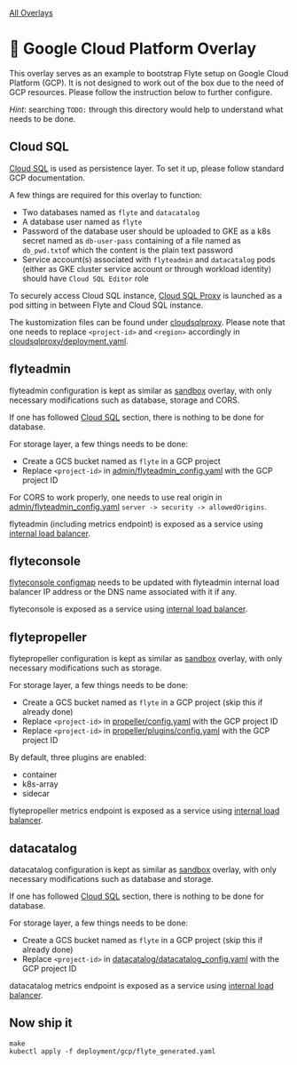 [All Overlays](./)
# :construction: Google Cloud Platform Overlay

This overlay serves as an example to bootstrap Flyte setup on Google Cloud Platform (GCP). It is not
designed to work out of the box due to the need of GCP resources. Please follow the instruction
below to further configure.

_Hint_: searching `TODO:` through this directory would help to understand what needs to be done.

## Cloud SQL

[Cloud SQL](https://cloud.google.com/sql) is used as persistence layer. To set it up, please
follow standard GCP documentation.

A few things are required for this overlay to function:

* Two databases named as `flyte` and `datacatalog`
* A database user named as `flyte`
* Password of the database user should be uploaded to GKE as a k8s secret named as `db-user-pass`
  containing of a file named as `db_pwd.txt`of which the content is the plain text password
* Service account(s) associated with `flyteadmin` and `datacatalog` pods (either as GKE cluster
  service account or through workload identity) should have `Cloud SQL Editor` role

To securely access Cloud SQL instance, [Cloud SQL
Proxy](https://cloud.google.com/sql/docs/postgres/connect-admin-proxy) is launched as a pod sitting
in between Flyte and Cloud SQL instance.

The kustomization files can be found under [cloudsqlproxy](cloudsqlproxy). Please note that one
needs to replace `<project-id>` and `<region>` accordingly in
[cloudsqlproxy/deployment.yaml](cloudsqlproxy/deployment.yaml).

## flyteadmin

flyteadmin configuration is kept as similar as [sandbox](../sandbox) overlay, with only necessary
modifications such as database, storage and CORS.

If one has followed [Cloud SQL](#cloud-sql) section, there is nothing to be done for database.

For storage layer, a few things needs to be done:

* Create a GCS bucket named as `flyte` in a GCP project
* Replace `<project-id>` in [admin/flyteadmin_config.yaml](admin/flyteadmin_config.yaml) with the
  GCP project ID

For CORS to work properly, one needs to use real origin in
[admin/flyteadmin_config.yaml](admin/flyteadmin_config.yaml) `server -> security -> allowedOrigins`.

flyteadmin (including metrics endpoint) is exposed as a service using [internal load
balancer](https://cloud.google.com/kubernetes-engine/docs/how-to/internal-load-balancing).

## flyteconsole

[flyteconsole configmap](console/configmap.yaml) needs to be updated with flyteadmin internal load
balancer IP address or the DNS name associated with it if any.

flyteconsole is exposed as a service using [internal load
balancer](https://cloud.google.com/kubernetes-engine/docs/how-to/internal-load-balancing).

## flytepropeller

flytepropeller configuration is kept as similar as [sandbox](../sandbox) overlay, with only
necessary modifications such as storage.

For storage layer, a few things needs to be done:

* Create a GCS bucket named as `flyte` in a GCP project (skip this if already done)
* Replace `<project-id>` in [propeller/config.yaml](propeller/config.yaml) with the
  GCP project ID
* Replace `<project-id>` in [propeller/plugins/config.yaml](propeller/plugins/config.yaml) with the
  GCP project ID

By default, three plugins are enabled:

* container
* k8s-array
* sidecar

flytepropeller metrics endpoint is exposed as a service using [internal load
balancer](https://cloud.google.com/kubernetes-engine/docs/how-to/internal-load-balancing).

## datacatalog

datacatalog configuration is kept as similar as [sandbox](../sandbox) overlay, with only
necessary modifications such as database and storage.

If one has followed [Cloud SQL](#cloud-sql) section, there is nothing to be done for database.

For storage layer, a few things needs to be done:

* Create a GCS bucket named as `flyte` in a GCP project (skip this if already done)
* Replace `<project-id>` in [datacatalog/datacatalog_config.yaml](propeller/config.yaml) with the
  GCP project ID

datacatalog metrics endpoint is exposed as a service using [internal load
balancer](https://cloud.google.com/kubernetes-engine/docs/how-to/internal-load-balancing).


## Now ship it

``` shell
make
kubectl apply -f deployment/gcp/flyte_generated.yaml
```
